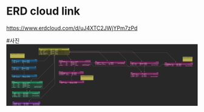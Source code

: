 # ERD cloud link
https://www.erdcloud.com/d/uJ4XTC2JWjYPm7zPd

#사진
<img src="./SellingCommunity.png">